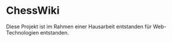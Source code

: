 # ChessWiki
Diese Projekt ist im Rahmen einer Hausarbeit entstanden für Web-Technologien entstanden.
